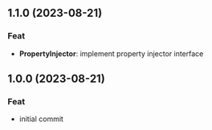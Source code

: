 ## 1.1.0 (2023-08-21)

### Feat

- **PropertyInjector**: implement property injector interface

## 1.0.0 (2023-08-21)

### Feat

- initial commit
